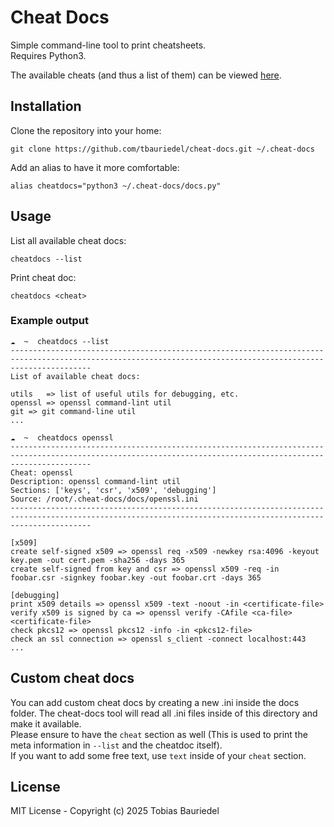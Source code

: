 # Cheat Docs

Simple command-line tool to print cheatsheets.  
Requires Python3.

The available cheats (and thus a list of them) can be viewed [here](docs/).

## Installation

Clone the repository into your home:
```shell
git clone https://github.com/tbauriedel/cheat-docs.git ~/.cheat-docs
```

Add an alias to have it more comfortable:
```shell
alias cheatdocs="python3 ~/.cheat-docs/docs.py"
```

## Usage

List all available cheat docs:
```shell
cheatdocs --list
```

Print cheat doc:
```shell
cheatdocs <cheat>
```

### Example output
```shell
☁  ~  cheatdocs --list
--------------------------------------------------------------------------------------------------------------------------------------------------------------
List of available cheat docs:

utils	=> list of useful utils for debugging, etc.
openssl	=> openssl command-lint util
git	=> git command-line util
...
```

```shell
☁  ~  cheatdocs openssl
--------------------------------------------------------------------------------------------------------------------------------------------------------------
Cheat: openssl
Description: openssl command-lint util
Sections: ['keys', 'csr', 'x509', 'debugging']
Source: /root/.cheat-docs/docs/openssl.ini
--------------------------------------------------------------------------------------------------------------------------------------------------------------

[x509]
create self-signed x509 => openssl req -x509 -newkey rsa:4096 -keyout key.pem -out cert.pem -sha256 -days 365
create self-signed from key and csr => openssl x509 -req -in foobar.csr -signkey foobar.key -out foobar.crt -days 365

[debugging]
print x509 details => openssl x509 -text -noout -in <certificate-file>
verify x509 is signed by ca => openssl verify -CAfile <ca-file> <certificate-file>
check pkcs12 => openssl pkcs12 -info -in <pkcs12-file>
check an ssl connection => openssl s_client -connect localhost:443
...
```

## Custom cheat docs
You can add custom cheat docs by creating a new <cheat>.ini inside the docs folder. The cheat-docs tool will read all .ini files inside of this directory and make it available.  
Please ensure to have the `cheat` section as well (This is used to print the meta information in `--list` and the cheatdoc itself).  
If you want to add some free text, use `text` inside of your `cheat` section.

## License
MIT License - Copyright (c) 2025 Tobias Bauriedel
